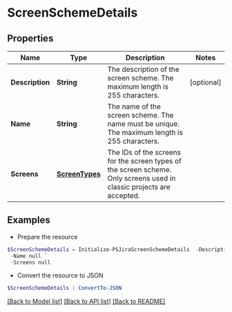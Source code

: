 # ScreenSchemeDetails
## Properties

Name | Type | Description | Notes
------------ | ------------- | ------------- | -------------
**Description** | **String** | The description of the screen scheme. The maximum length is 255 characters. | [optional] 
**Name** | **String** | The name of the screen scheme. The name must be unique. The maximum length is 255 characters. | 
**Screens** | [**ScreenTypes**](ScreenTypes.md) | The IDs of the screens for the screen types of the screen scheme. Only screens used in classic projects are accepted. | 

## Examples

- Prepare the resource
```powershell
$ScreenSchemeDetails = Initialize-PSJiraScreenSchemeDetails  -Description null `
 -Name null `
 -Screens null
```

- Convert the resource to JSON
```powershell
$ScreenSchemeDetails | ConvertTo-JSON
```

[[Back to Model list]](../README.md#documentation-for-models) [[Back to API list]](../README.md#documentation-for-api-endpoints) [[Back to README]](../README.md)

